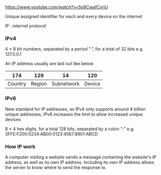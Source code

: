 
https://www.youtube.com/watch?v=5o8CwafCxnU

Unique assigned identifier for each and every device on the internet

IP : internet protocol

### IPv4
4 $\times$ 8 bit numbers, separated by a period ".", for a total of 32 bits
e.g. 127.0.0.1

An IP address usually are laid out like below 

| 174 | 129 |  14 | 120 |
| --- | --- | --- | --- |
|Country|Region|Subnetwork|Device|


### IPv6
New standard for IP addresses, as IPv4 only supports around 4 billion unique addresses, IPv6 increases the limit to allow increased unique devices

8 $\times$ 4 hex digits, for a total 128 bits, separated by a colon ":"
e.g. 3FFE:F200:0234:AB00:0123:4567:8901:ABCD

### How IP work

A computer visiting a website sends a message containing the website's IP address, as well as its own IP address. Including its own IP address allows the server to know where to send the response to.

